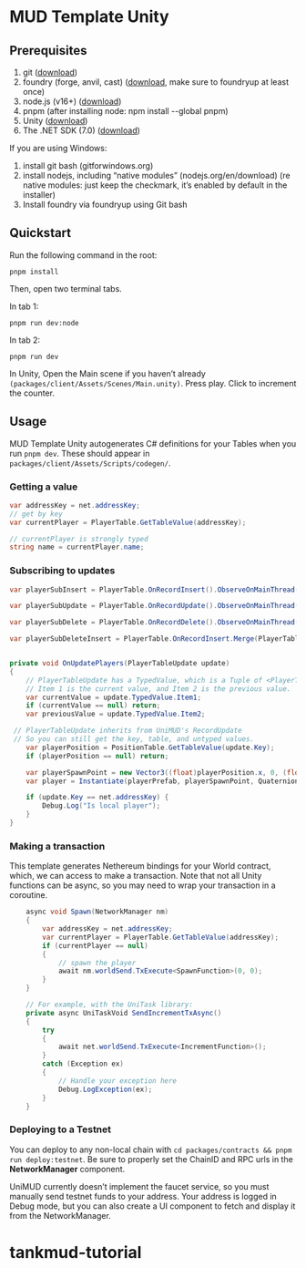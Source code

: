# MUD Template Unity

## Prerequisites

1. git ([download](https://git-scm.com/downloads))
2. foundry (forge, anvil, cast) ([download](https://book.getfoundry.sh/getting-started/installation), make sure to foundryup at least once)
3. node.js (v16+) ([download](https://nodejs.org/en/download))
4. pnpm (after installing node: npm install --global pnpm)
5. Unity ([download](https://unity.com/download))
6. The .NET SDK (7.0) ([download](https://dotnet.microsoft.com/en-us/download))

If you are using Windows:

1. install git bash (gitforwindows.org)
2. install nodejs, including “native modules” (nodejs.org/en/download) (re native modules: just keep the checkmark, it’s enabled by default in the installer)
3. Install foundry via foundryup using Git bash

## Quickstart

Run the following command in the root:

```
pnpm install
```

Then, open two terminal tabs.

In tab 1:

```
pnpm run dev:node
```

In tab 2:

```
pnpm run dev
```

In Unity, Open the Main scene if you haven’t already `(packages/client/Assets/Scenes/Main.unity)`.
Press play. Click to increment the counter.

## Usage

MUD Template Unity autogenerates C# definitions for your Tables when you run `pnpm dev`. These should appear in `packages/client/Assets/Scripts/codegen/`.

### Getting a value

```csharp
var addressKey = net.addressKey;
// get by key
var currentPlayer = PlayerTable.GetTableValue(addressKey);

// currentPlayer is strongly typed
string name = currentPlayer.name;
```

### Subscribing to updates

```csharp
var playerSubInsert = PlayerTable.OnRecordInsert().ObserveOnMainThread().Subscribe(OnInsertPlayers);

var playerSubUpdate = PlayerTable.OnRecordUpdate().ObserveOnMainThread().Subscribe(OnDeletePlayers);

var playerSubDelete = PlayerTable.OnRecordDelete().ObserveOnMainThread().Subscribe(OnDeletePlayers);

var playerSubDeleteInsert = PlayerTable.OnRecordInsert.Merge(PlayerTable.OnRecordDelete).ObserveOnMainThread().Subscribe(OnInsertDeletePlayers);


private void OnUpdatePlayers(PlayerTableUpdate update)
{
	// PlayerTableUpdate has a TypedValue, which is a Tuple of <PlayerTable,PlayerTable>
	// Item 1 is the current value, and Item 2 is the previous value.
	var currentValue = update.TypedValue.Item1;
	if (currentValue == null) return;
	var previousValue = update.TypedValue.Item2;

 // PlayerTableUpdate inherits from UniMUD's RecordUpdate
 // So you can still get the key, table, and untyped values.
	var playerPosition = PositionTable.GetTableValue(update.Key);
	if (playerPosition == null) return;

	var playerSpawnPoint = new Vector3((float)playerPosition.x, 0, (float)playerPosition.y);
	var player = Instantiate(playerPrefab, playerSpawnPoint, Quaternion.identity);

	if (update.Key == net.addressKey) {
		Debug.Log("Is local player");
	}
}
```

### Making a transaction

This template generates Nethereum bindings for your World contract, which, we can access to make a transaction.
Note that not all Unity functions can be async, so you may need to wrap your transaction in a coroutine.

```csharp
	async void Spawn(NetworkManager nm)
	{
		var addressKey = net.addressKey;
		var currentPlayer = PlayerTable.GetTableValue(addressKey);
		if (currentPlayer == null)
		{
			// spawn the player
			await nm.worldSend.TxExecute<SpawnFunction>(0, 0);
		}
	}

	// For example, with the UniTask library:
	private async UniTaskVoid SendIncrementTxAsync()
	{
		try
		{
			await net.worldSend.TxExecute<IncrementFunction>();
		}
		catch (Exception ex)
		{
			// Handle your exception here
			Debug.LogException(ex);
		}
	}
```

### Deploying to a Testnet

You can deploy to any non-local chain with `cd packages/contracts && pnpm run deploy:testnet`.
Be sure to properly set the ChainID and RPC urls in the **NetworkManager** component.

UniMUD currently doesn’t implement the faucet service, so you must manually send testnet funds to your address. Your address is logged in Debug mode, but you can also create a UI component to fetch and display it from the NetworkManager.
# tankmud-tutorial
